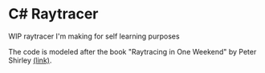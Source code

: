 # C# Raytracer

WIP raytracer I'm making for self learning purposes

The code is modeled after the book "Raytracing in One Weekend" by Peter Shirley [(link)](https://www.realtimerendering.com/raytracing/Ray%20Tracing%20in%20a%20Weekend.pdf).
